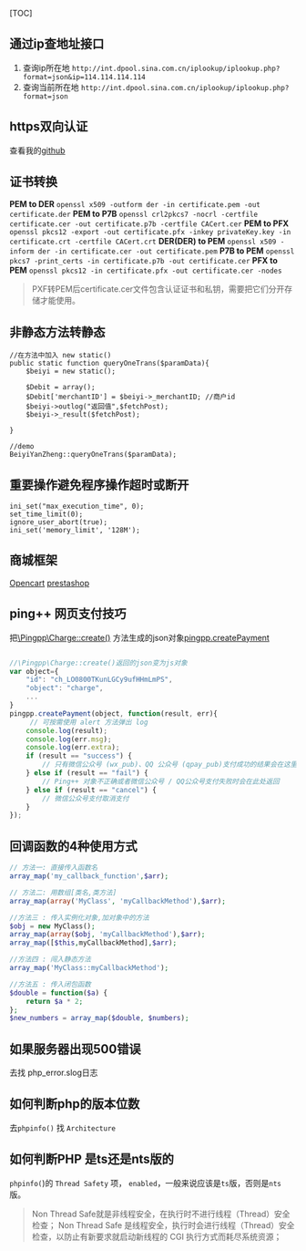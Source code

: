 [TOC]


## 通过ip查地址接口
1. 查询ip所在地
`http://int.dpool.sina.com.cn/iplookup/iplookup.php?format=json&ip=114.114.114.114`
2. 查询当前所在地
`http://int.dpool.sina.com.cn/iplookup/iplookup.php?format=json`


## https双向认证
查看我的[github](https://github.com/idcpj/phplib/blob/master/src/Phplib/Curl.php)

## 证书转换
**PEM to DER**
`openssl x509 -outform der -in certificate.pem -out certificate.der`
**PEM to P7B**
`openssl crl2pkcs7 -nocrl -certfile certificate.cer -out certificate.p7b -certfile CACert.cer`
**PEM to PFX**
`openssl pkcs12 -export -out certificate.pfx -inkey privateKey.key -in certificate.crt -certfile CACert.crt`
**DER(DER) to PEM**
`openssl x509 -inform der -in certificate.cer -out certificate.pem`
**P7B to PEM**
`openssl pkcs7 -print_certs -in certificate.p7b -out certificate.cer`
**PFX to PEM**
`openssl pkcs12 -in certificate.pfx -out certificate.cer -nodes`

>PXF转PEM后certificate.cer文件包含认证证书和私钥，需要把它们分开存储才能使用。


## 非静态方法转静态
```
//在方法中加入 new static()
public static function queryOneTrans($paramData){
    $beiyi = new static();

    $Debit = array();
    $Debit['merchantID'] = $beiyi->_merchantID; //商户id
    $beiyi->outlog("返回值",$fetchPost);
    $beiyi->_result($fetchPost);

}

//demo
BeiyiYanZheng::queryOneTrans($paramData);
```

## 重要操作避免程序操作超时或断开
```
ini_set("max_execution_time", 0);
set_time_limit(0);
ignore_user_abort(true);
ini_set('memory_limit', '128M');
```

## 商城框架
[Opencart](http://www.opencartchina.com/)
[prestashop](http://doc.prestashop.com/display/PS17/Getting+started+with+theme+development)


## ping++ 网页支付技巧
把[\Pingpp\Charge::create()](https://github.com/PingPlusPlus/pingpp-php/blob/master/example/recharge/recharge.php) 方法生成的json对象[pingpp.createPayment](https://www.pingxx.com/docs/client/web)
```js

//\Pingpp\Charge::create()返回的json变为js对象
var object={
    "id": "ch_LO0800TKunLGCy9ufHHmLmPS",
    "object": "charge",
    ...
}
pingpp.createPayment(object, function(result, err){
	 // 可按需使用 alert 方法弹出 log
    console.log(result);
    console.log(err.msg);
    console.log(err.extra);
    if (result == "success") {
    	// 只有微信公众号 (wx_pub)、QQ 公众号 (qpay_pub)支付成功的结果会在这里返回，其他的支付结果都会跳转到 extra 中对应的 URL
    } else if (result == "fail") {
        // Ping++ 对象不正确或者微信公众号 / QQ公众号支付失败时会在此处返回
    } else if (result == "cancel") {
        // 微信公众号支付取消支付
    }
});
```
## 回调函数的4种使用方式

```php
// 方法一: 直接传入函数名
array_map('my_callback_function',$arr); 

// 方法二: 用数组[类名,类方法]
array_map(array('MyClass', 'myCallbackMethod'),$arr); 

//方法三 : 传入实例化对象,加对象中的方法
$obj = new MyClass();
array_map(array($obj, 'myCallbackMethod'),$arr);
array_map([$this,myCallbackMethod],$arr);

//方法四 : 闯入静态方法
array_map('MyClass::myCallbackMethod');

//方法五 : 传入闭包函数
$double = function($a) {
    return $a * 2;
};
$new_numbers = array_map($double, $numbers);
```

## 如果服务器出现500错误
去找 php_error.slog日志


## 如何判断php的版本位数
去`phpinfo()` 找  `Architecture`  
## 如何判断PHP 是ts还是nts版的
`phpinfo(`)的 `Thread Safety` 项，
`enabled`，一般来说应该是`ts`版，否则是`nts`版。

>Non Thread Safe就是非线程安全，在执行时不进行线程（Thread）安全检查；
Non Thread Safe 是线程安全，执行时会进行线程（Thread）安全检查，以防止有新要求就启动新线程的 CGI 执行方式而耗尽系统资源；
